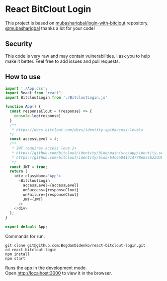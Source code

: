 # React BitClout Login

This project is based on [mubashariqbal/login-with-bitclout](https://github.com/mubashariqbal/login-with-bitclout) repository. [@mubashariqbal](https://bitclout.com/u/mubashariqbal) thanks a lot for your code!

## Security
This code is very raw and may contain vulnerabilities. I ask you to help make it better. Feel free to add issues and pull requests.

## How to use

```js
import './App.css';
import React from "react";
import BitcloutLogin from './BitcloutLogin.js'

function App() {
  const responseClout = (response) => {
    console.log(response)
  }
  /**
   * https://docs.bitclout.com/devs/identity-api#access-levels
  */
  const accessLevel = 4;
  /**
   * JWT requires access leve 2+
   * https://github.com/bitclout/identity/blob/main/src/app/identity.service.ts#L115
   * https://github.com/bitclout/identity/blob/b4c4a041414778e8acb22d39afed5e7d72752178/src/types/identity.ts#L31
   */
  const JWT = true;
  return (
    <div className="App">
      <BitcloutLogin
        accessLevel={accessLevel}
        onSuccess={responseClout}
        onFailure={responseClout}
        JWT={JWT}
      />
    </div>
  );
}

export default App;
```

Commands for run:
```shell
git clone git@github.com:BogdanDidenko/react-bitclout-login.git
cd react-bitclout-login
npm install
npm start
```

Runs the app in the development mode.\
Open [http://localhost:3000](http://localhost:3000) to view it in the browser.